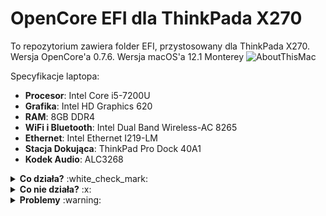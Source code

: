 # OpenCore EFI dla ThinkPada X270
To repozytorium zawiera folder EFI, przystosowany dla ThinkPada X270. Wersja OpenCore'a 0.7.6. Wersja macOS'a 12.1 Monterey
![AboutThisMac](https://user-images.githubusercontent.com/52571671/147268041-f7247e3a-e8b0-4053-9645-01cd893e0c06.png)


Specyfikacje laptopa:
- **Procesor**: Intel Core i5-7200U
- **Grafika**: Intel HD Graphics 620
- **RAM**: 8GB DDR4
- **WiFi i Bluetooth**: Intel Dual Band Wireless-AC 8265
- **Ethernet**: Intel Ethernet I219-LM
- **Stacja Dokująca**: ThinkPad Pro Dock 40A1
- **Kodek Audio**: ALC3268

<details><summary><b>Co działa?</b> :white_check_mark:</summary>
    <li>Zarządzanie Zasilaniem <br> </li>
    <li>Power Bridge <br> </li>
    <li>Akceleracja Grafiki<br> </li>
    <li>Wejście/Wyjście Audio <br> </li>
    <li>Ekran Dotykowy <br> </li>
    <li>Porty USB <br> </li>
    <li>WiFi <br> </li>
    <li>Bluetooth <br> </li>
    <li>Ethernet <br> </li>
    <li>Porty USB na stacji dokującej <br> </li>
    <li>Port Ethernet na stacji dokującej <br> </li>
    <li>Wyjście HDMI <br> </li>
    <li>TouchPad (Klikanie i gesty) <br> </li>
    <li>TrackPoint <br> </li>
    <li>Uśpienie <br> </li>
</details>

<details><summary><b>Co nie działa?</b> :x:</summary>
  <li>Wyjście DisplayPort na stacji dokującej (jeżeli ktoś wie jak to naprawić, proszę o kontakt). <br> </li>
  <li>Wyjście VGA na stacji dokującej <br> </li>
  <li>Wyjście DVI na stacji dokującej <br> </li>
  <li>Uśpienie zamykając ekran <br> </li>
  <li>Sidecar <br> </li>
</details>

<details><summary><b>Problemy</b> :warning:</summary>
  <li>Wi-Fi rozłącza się gdy podłączy się ethernet na stacji dokującej <br> </li> 
</details>

